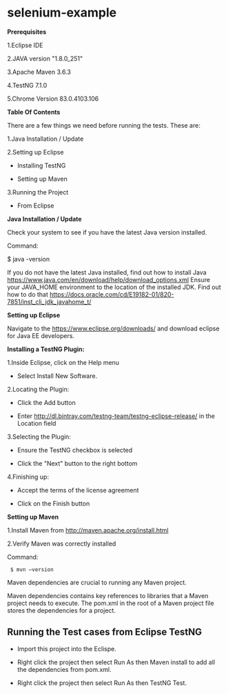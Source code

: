 # selenium-example 

**Prerequisites**

1.Eclipse IDE 

2.JAVA version "1.8.0_251"

3.Apache Maven 3.6.3

4.TestNG 7.1.0

5.Chrome Version 83.0.4103.106 

**Table Of Contents**

There are a few things we need before running the tests. These are:

1.Java Installation / Update

2.Setting up Eclipse

  - Installing TestNG
  
  - Setting up Maven
  
3.Running the Project

  - From Eclipse

**Java Installation / Update**

Check your system to see if you have the latest Java version installed.

Command:

$ java -version

If you do not have the latest Java installed, find out how to install Java https://www.java.com/en/download/help/download_options.xml
Ensure your JAVA_HOME environment to the location of the installed JDK. Find out how to do that https://docs.oracle.com/cd/E19182-01/820-7851/inst_cli_jdk_javahome_t/

**Setting up Eclipse**

Navigate to the https://www.eclipse.org/downloads/ and download eclipse for Java EE developers.

**Installing a TestNG Plugin:**

  1.Inside Eclipse, click on the Help menu
  
   - Select Install New Software.
  
 2.Locating the Plugin:
 
   - Click the Add button
   
   - Enter http://dl.bintray.com/testng-team/testng-eclipse-release/ in the Location field
   
 3.Selecting the Plugin:
 
   - Ensure the TestNG checkbox is selected
   
   - Click the "Next" button to the right bottom
   
 4.Finishing up:
 
   - Accept the terms of the license agreement
   
   - Click on the Finish button
   
**Setting up Maven**
   
1.Install Maven from http://maven.apache.org/install.html

2.Verify Maven was correctly installed

  Command:
   
     $ mvn –version
     
Maven dependencies are crucial to running any Maven project.

Maven dependencies contains key references to libraries that a Maven project needs to execute. The pom.xml in the root of a Maven project file stores the dependencies for a project.

## Running the Test cases from Eclipse TestNG

  - Import this project into the Eclispe. 
  
  - Right click the project then select Run As then Maven install to add all the dependencies from pom.xml.
  
  - Right click the project then select Run As then TestNG Test.
  
  
  
  

